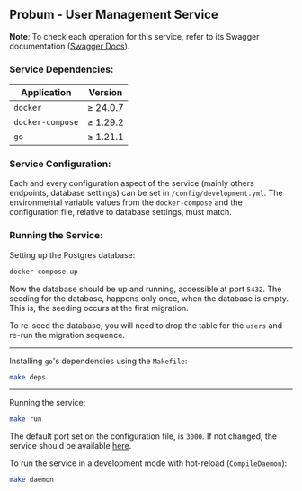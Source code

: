 ## Probum - User Management Service

**Note**: To check each operation for this service, refer to its Swagger documentation ([Swagger Docs](http://127.0.0.1:3000/docs)).

### Service Dependencies:

| Application      | Version  |
|------------------|:--------:|
| `docker`         | ≥ 24.0.7 |
| `docker-compose` | ≥ 1.29.2 |
| `go`             | ≥ 1.21.1 |

### Service Configuration:

Each and every configuration aspect of the service (mainly others endpoints, database settings) can be set in `/config/development.yml`.
The environmental variable values from the `docker-compose` and the configuration file, relative to database settings, must match.

### Running the Service:

Setting up the Postgres database:
```sh
docker-compose up
```
Now the database should be up and running, accessible at port `5432`.
The seeding for the database, happens only once, when the database is empty. This is, the seeding occurs at the first migration.

To re-seed the database, you will need to drop the table for the `users` and re-run the migration sequence.

---
Installing `go`'s dependencies using the `Makefile`:
```sh
make deps
```
---
Running the service:
```sh
make run
```

The default port set on the configuration file, is `3000`. If not changed, the service should be available [here](http://127.0.0.1:3000).

To run the service in a development mode with hot-reload (`CompileDaemon`): 
```sh
make daemon
```
